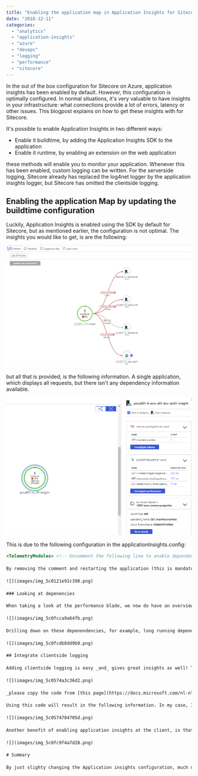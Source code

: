 ```yaml
---
title: "Enabling the application map in Application Insights for Sitecore to monitor your Sitecore infrastructure and webclients"
date: "2018-12-11"
categories: 
  - "analytics"
  - "application-insights"
  - "azure"
  - "devops"
  - "logging"
  - "performance"
  - "sitecore"
---
```


In the out of the box configuration for Sitecore on Azure, application insights has been enabled by default. However, this configuration is optimally configured. In normal situations, it's very valuable to have insights in your infrastructure: what connections provide a lot of errors, latency or other issues. This blogpost explains on how to get these insights with for Sitecore.

It's possible to enable Application Insights in two different ways:

- Enable it buildtime, by adding the Application Insights SDK to the application
- Enable it runtime, by enabling an extension on the web application

these methods will enable you to monitor your application. Whenever this has been enabled, custom logging can be written. For the serverside logging, Sitecore already has replaced the log4net logger by the application insights logger, but Sitecore has omitted the clientside logging.

## Enabling the application Map by updating the buildtime configuration

Luckily, Application Insights is enabled using the SDK by default for Sitecore, but as mentioned earlier, the configuration is not optimal. The insights you would like to get, is are the following:

![](images/img_5c0122075dad1.png)

but all that is provided, is the following information. A single application, which displays all requests, but there isn't any dependency information available.

![](images/img_5c012010ac121.png)

This is due to the following configuration in the applicationInsights.config:

```xml
<TelemetryModules> <!-- Uncomment the following line to enable dependency tracking --> <!-- <Add Type="Microsoft.ApplicationInsights.DependencyCollector.DependencyTrackingTelemetryModule, Microsoft.AI.DependencyCollector"/> --> <Add Type="Microsoft.ApplicationInsights.Extensibility.PerfCounterCollector.PerformanceCollectorModule, Microsoft.AI.PerfCounterCollector"> <! -- cut a lot if information --> </TelemetryModules> ```

By removing the comment and restarting the application (this is mandatory), the detailed "web" of dependencies is shown. Every element in this overview, like the application, the different  connections and the actual services can be selected and give a different overview of information. In the case below, the sql connection has been highlighted, indicating that 19.2% of the requests cause errors:

![](images/img_5c0121e91c398.png)

### Looking at depenencies

When taking a look at the performance blade, we now do have an overview of all the dependencies of Sitecore: xConnect, the CES discovery service, all SQL dependencies and your own custom build dependencies.

![](images/img_5c0fcca9a64fb.png)

Drilling down on these depenendencies, for example, long running dependencies, might give a very insightfull overview on what is actually happening within Sitecore:

![](images/img_5c0fcdb8dd9b9.png)

## Integrate clientside logging

Adding clientside logging is easy _and_ gives great insights as well! The first step is to include this javascript into your page:

![](images/img_5c0574a3c36d2.png)

_please copy the code from [this page](https://docs.microsoft.com/nl-nl/azure/application-insights/app-insights-javascript) as I can't reference the code: it turns into a tracking pixel ;)_

Using this code will result in the following information. In my case, I have a few errors that are automatically logged to Application Insights _and_ there are some generated insights on my slowest clientside calls.

![](images/img_5c0574784705d.png)

Another benefit of enabling application insights at the client, is that Microsoft is creating functionality for client analytics, like funnels, flows, et cetera. This might overlap with Sitecore analytics in some ways, but it's always fun to have an extra bit of data available, right?

![](images/img_5c0fc9f4a7d28.png)

# Summary

By just slighty changing the Application insights configuration, much more insights can be gained from the application map. A very interesting insight is the failed SQL statements that are triggered from your environment; this is often an indication in problems with your "tasks"  database. Happy monitoring!
